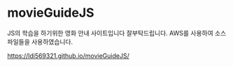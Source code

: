 # movieGuideJS
JS의 학습을 하기위한 영화 안내 사이트입니다 잘부탁드립니다.
AWS를 사용하여 소스파일들을 사용하였습니다.

https://ldi569321.github.io/movieGuideJS/

